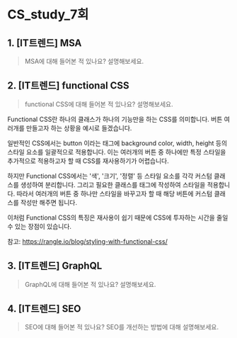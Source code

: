 # CS_study_7회

## 1. [IT트렌드] MSA

> MSA에 대해 들어본 적 있나요? 설명해보세요.



## 2. [IT트렌드] functional CSS

> functional CSS에 대해 들어본 적 있나요? 설명해보세요.

Functional CSS란 하나의 클래스가 하나의 기능만을 하는 CSS를 의미합니다. 버튼 여러개를 만들고자 하는 상황을 예시로 들겠습니다.

일반적인 CSS에서는 button 이라는 태그에 background color, width, height 등의 스타일 요소를 일괄적으로 적용합니다. 이는 여러개의 버튼 중 하나에만 특정 스타일을 추가적으로 적용하고자 할 때 CSS를 재사용하기가 어렵습니다.

하지만 Functional CSS에서는 '색', '크기', '정렬' 등 스타일 요소를 각각 커스텀 클래스를 생성하여 분리합니다. 그리고 필요한 클래스를 태그에 작성하여 스타일을 적용합니다. 따라서 여러개의 버튼 중 하나만 스타일을 바꾸고자 할 때 해당 버튼에 커스텀 클래스를 작성만 해주면 됩니다.

이처럼 Functional CSS의 특징은 재사용이 쉽기 때문에 CSS에 투자하는 시간을 줄일 수 있는 장점이 있습니다.



참고: https://rangle.io/blog/styling-with-functional-css/



## 3. [IT트렌드] GraphQL

> GraphQL에 대해 들어본 적 있나요? 설명해보세요.



## 4. [IT트렌드] SEO

> SEO에 대해 들어본 적 있나요? SEO를 개선하는 방법에 대해 설명해보세요.